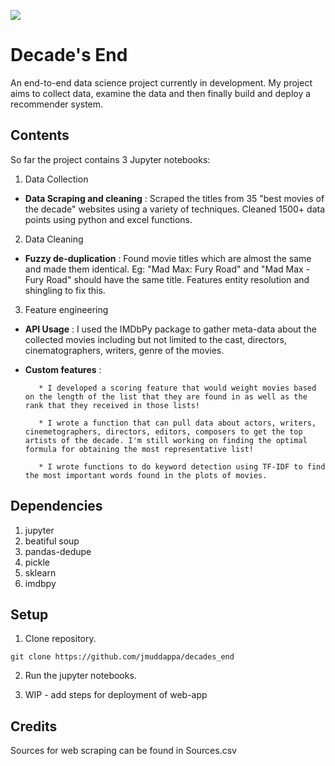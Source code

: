 ![](https://i.imgur.com/AUeIH2y.png)

# Decade's End
An end-to-end data science project currently in development. My project aims to collect data, examine the data and then finally build and deploy a recommender system. 


## Contents
So far the project contains 3 Jupyter notebooks:
1. Data Collection 
  - **Data Scraping and cleaning** : Scraped the titles from 35 "best movies of the decade" websites using a variety of techniques. Cleaned 1500+ data points using python and excel functions.
2. Data Cleaning 
- **Fuzzy de-duplication** : Found movie titles which are almost the same and made them identical. Eg: "Mad Max: Fury Road" and "Mad Max - Fury Road" should have the same title. Features entity resolution and shingling to fix this.
3. Feature engineering
- **API Usage** : I used the IMDbPy package to gather meta-data about the collected movies including but not limited to the cast, directors, cinematographers, writers, genre of the movies. 
- **Custom features** : 

         * I developed a scoring feature that would weight movies based on the length of the list that they are found in as well as the rank that they received in those lists! 
         
         * I wrote a function that can pull data about actors, writers, cinemetographers, directors, editors, composers to get the top artists of the decade. I'm still working on finding the optimal formula for obtaining the most representative list!
         
         * I wrote functions to do keyword detection using TF-IDF to find the most important words found in the plots of movies.

## Dependencies
1. jupyter
2. beatiful soup
3. pandas-dedupe
4. pickle
5. sklearn
6. imdbpy 

## Setup
1. Clone repository.

```
git clone https://github.com/jmuddappa/decades_end
```

2. Run the jupyter notebooks.


3. WIP - add steps for deployment of web-app

## Credits

Sources for web scraping can be found in Sources.csv
